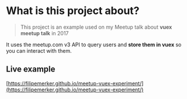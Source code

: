 # What is this project about?

> This project is an example used on my Meetup talk about **vuex meetup talk** in 2017

It uses the meetup.com v3 API to query users and **store them in vuex** so you can interact with them.

## Live example
[https://filipemerker.github.io/meetup-vuex-experiment/](https://filipemerker.github.io/meetup-vuex-experiment/)
